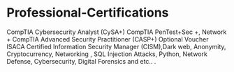 # Professional-Certifications
CompTIA Cybersecurity Analyst (CySA+) CompTIA PenTest+Sec +, Network + CompTIA Advanced Security Practitioner (CASP+) Optional Voucher ISACA Certified Information Security Manager (CISM),Dark web, Anonymity, Cryptocurrency, Networking , SQL Injection Attacks, Python, Network Defense, Cybersecurity, Digital Forensics and etc.. .
